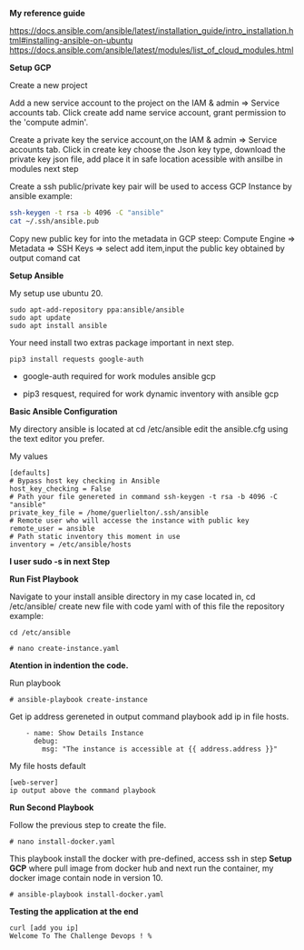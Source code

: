 **My reference guide**

<https://docs.ansible.com/ansible/latest/installation_guide/intro_installation.html#installing-ansible-on-ubuntu>
<https://docs.ansible.com/ansible/latest/modules/list_of_cloud_modules.html>

**Setup GCP**

Create a new project

Add a new service account to the project on the IAM & admin => Service accounts tab. Click create add name service account,
grant permission to the 'compute admin'.

Create a private key the service account,on the IAM & admin => Service accounts tab. Click in create key choose the Json key type, download the private key json file, add place it in safe location acessible with ansilbe in modules next step

Create a ssh public/private key pair will be used to access GCP Instance by ansible example:

```sh
ssh-keygen -t rsa -b 4096 -C "ansible"
cat ~/.ssh/ansible.pub

```

Copy new public key for into the metadata in GCP steep: Compute Engine => Metadata => SSH Keys => select add item,input the public key obtained by output comand cat

**Setup Ansible**

My setup use ubuntu 20.

```
sudo apt-add-repository ppa:ansible/ansible
sudo apt update
sudo apt install ansible
```

Your need install two extras package important in next step.

```
pip3 install requests google-auth
```

- google-auth required for work modules ansible gcp

- pip3 resquest, required for work dynamic inventory with ansible gcp

**Basic Ansible Configuration**

My directory ansible is located at cd /etc/ansible
edit the ansible.cfg using the text editor you prefer.

My values

```
[defaults]
# Bypass host key checking in Ansible
host_key_checking = False
# Path your file genereted in command ssh-keygen -t rsa -b 4096 -C "ansible"
private_key_file = /home/guerlielton/.ssh/ansible
# Remote user who will accesse the instance with public key
remote_user = ansible
# Path static inventory this moment in use
inventory = /etc/ansible/hosts

```

**I user sudo -s in next Step**

**Run Fist Playbook**

Navigate to your install ansible directory in my case located in, cd /etc/ansible/
create new file with code yaml with of this file the repository example:

```
cd /etc/ansible

# nano create-instance.yaml

```

**Atention in indention the code.**

Run playbook

```
# ansible-playbook create-instance

```

Get ip address gereneted in output command playbook add ip in file hosts.

```
    - name: Show Details Instance
      debug:
        msg: "The instance is accessible at {{ address.address }}"
```

My file hosts default

```
[web-server]
ip output above the command playbook

```

**Run Second Playbook**

Follow the previous step to create the file.

```
# nano install-docker.yaml

```

This playbook install the docker with pre-defined, access ssh in step **Setup GCP**
where pull image from docker hub and next run the container, my docker image contain node in version 10.

```
# ansible-playbook install-docker.yaml

```

**Testing the application at the end**

```
curl [add you ip]
Welcome To The Challenge Devops ! %

```
